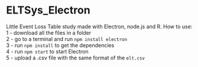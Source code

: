 # ELTSys_Electron

Little Event Loss Table study made with Electron, node.js and R. 
How to use:  
1 - download all the files in a folder  
2 - go to a terminal and run `npm install electron`  
3 - run `npm install` to get the dependencies  
4 - run `npm start` to start Electron  
5 - upload a .csv file with the same format of the `elt.csv`    
